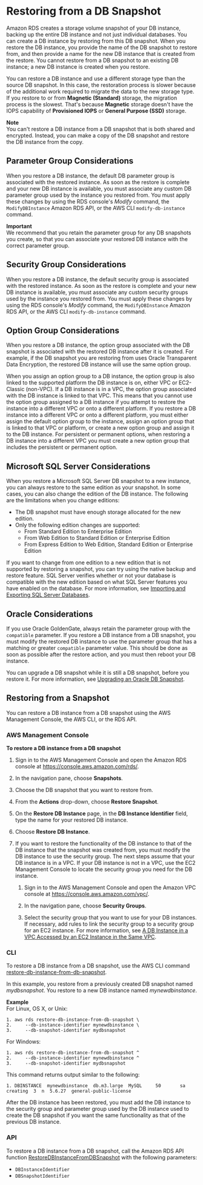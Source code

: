 # Restoring from a DB Snapshot<a name="USER_RestoreFromSnapshot"></a>

Amazon RDS creates a storage volume snapshot of your DB instance, backing up the entire DB instance and not just individual databases\. You can create a DB instance by restoring from this DB snapshot\. When you restore the DB instance, you provide the name of the DB snapshot to restore from, and then provide a name for the new DB instance that is created from the restore\. You cannot restore from a DB snapshot to an existing DB instance; a new DB instance is created when you restore\. 

You can restore a DB instance and use a different storage type than the source DB snapshot\. In this case, the restoration process is slower because of the additional work required to migrate the data to the new storage type\. If you restore to or from **Magnetic \(Standard\)** storage, the migration process is the slowest\. That's because **Magnetic** storage doesn't have the IOPS capability of **Provisioned IOPS** or **General Purpose \(SSD\)** storage\. 

**Note**  
You can't restore a DB instance from a DB snapshot that is both shared and encrypted\. Instead, you can make a copy of the DB snapshot and restore the DB instance from the copy\.

## Parameter Group Considerations<a name="USER_RestoreFromSnapshot.Parameters"></a>

When you restore a DB instance, the default DB parameter group is associated with the restored instance\. As soon as the restore is complete and your new DB instance is available, you must associate any custom DB parameter group used by the instance you restored from\. You must apply these changes by using the RDS console's *Modify* command, the `ModifyDBInstance` Amazon RDS API, or the AWS CLI `modify-db-instance` command\. 

**Important**  
We recommend that you retain the parameter group for any DB snapshots you create, so that you can associate your restored DB instance with the correct parameter group\. 

## Security Group Considerations<a name="USER_RestoreFromSnapshot.Security"></a>

When you restore a DB instance, the default security group is associated with the restored instance\. As soon as the restore is complete and your new DB instance is available, you must associate any custom security groups used by the instance you restored from\. You must apply these changes by using the RDS console's *Modify* command, the `ModifyDBInstance` Amazon RDS API, or the AWS CLI `modify-db-instance` command\. 

## Option Group Considerations<a name="USER_RestoreFromSnapshot.Options"></a>

When you restore a DB instance, the option group associated with the DB snapshot is associated with the restored DB instance after it is created\. For example, if the DB snapshot you are restoring from uses Oracle Transparent Data Encryption, the restored DB instance will use the same option group\. 

When you assign an option group to a DB instance, the option group is also linked to the supported platform the DB instance is on, either VPC or EC2\-Classic \(non\-VPC\)\. If a DB instance is in a VPC, the option group associated with the DB instance is linked to that VPC\. This means that you cannot use the option group assigned to a DB instance if you attempt to restore the instance into a different VPC or onto a different platform\. If you restore a DB instance into a different VPC or onto a different platform, you must either assign the default option group to the instance, assign an option group that is linked to that VPC or platform, or create a new option group and assign it to the DB instance\. For persistent or permanent options, when restoring a DB instance into a different VPC you must create a new option group that includes the persistent or permanent option\. 

## Microsoft SQL Server Considerations<a name="USER_RestoreFromSnapshot.MSSQL"></a>

When you restore a Microsoft SQL Server DB snapshot to a new instance, you can always restore to the same edition as your snapshot\. In some cases, you can also change the edition of the DB instance\. The following are the limitations when you change editions: 
+ The DB snapshot must have enough storage allocated for the new edition\. 
+ Only the following edition changes are supported: 
  + From Standard Edition to Enterprise Edition 
  + From Web Edition to Standard Edition or Enterprise Edition 
  + From Express Edition to Web Edition, Standard Edition or Enterprise Edition 

If you want to change from one edition to a new edition that is not supported by restoring a snapshot, you can try using the native backup and restore feature\. SQL Server verifies whether or not your database is compatible with the new edition based on what SQL Server features you have enabled on the database\. For more information, see [Importing and Exporting SQL Server Databases](SQLServer.Procedural.Importing.md)\. 

## Oracle Considerations<a name="USER_RestoreFromSnapshot.Oracle"></a>

If you use Oracle GoldenGate, always retain the parameter group with the `compatible` parameter\. If you restore a DB instance from a DB snapshot, you must modify the restored DB instance to use the parameter group that has a matching or greater `compatible` parameter value\. This should be done as soon as possible after the restore action, and you must then reboot your DB instance\. 

You can upgrade a DB snapshot while it is still a DB snapshot, before you restore it\. For more information, see [Upgrading an Oracle DB Snapshot](USER_UpgradeDBSnapshot.Oracle.md)\. 

## Restoring from a Snapshot<a name="USER_RestoreFromSnapshot.Restoring"></a>

You can restore a DB instance from a DB snapshot using the AWS Management Console, the AWS CLI, or the RDS API\.

### AWS Management Console<a name="USER_RestoreFromSnapshot.CON"></a>

**To restore a DB instance from a DB snapshot**

1. Sign in to the AWS Management Console and open the Amazon RDS console at [https://console\.aws\.amazon\.com/rds/](https://console.aws.amazon.com/rds/)\.

1. In the navigation pane, choose **Snapshots**\.

1. Choose the DB snapshot that you want to restore from\. 

1. From the **Actions** drop\-down, choose **Restore Snapshot**\. 

1. On the **Restore DB Instance** page, in the **DB Instance Identifier** field, type the name for your restored DB instance\. 

1. Choose **Restore DB Instance**\. 

1. If you want to restore the functionality of the DB instance to that of the DB instance that the snapshot was created from, you must modify the DB instance to use the security group\. The next steps assume that your DB instance is in a VPC\. If your DB instance is not in a VPC, use the EC2 Management Console to locate the security group you need for the DB instance\. 

   1. Sign in to the AWS Management Console and open the Amazon VPC console at [https://console\.aws\.amazon\.com/vpc/](https://console.aws.amazon.com/vpc/)\. 

   1. In the navigation pane, choose **Security Groups**\. 

   1. Select the security group that you want to use for your DB instances\. If necessary, add rules to link the security group to a security group for an EC2 instance\. For more information, see [A DB Instance in a VPC Accessed by an EC2 Instance in the Same VPC](USER_VPC.Scenarios.md#USER_VPC.Scenario1)\. 

### CLI<a name="USER_RestoreFromSnapshot.CLI"></a>

To restore a DB instance from a DB snapshot, use the AWS CLI command [restore\-db\-instance\-from\-db\-snapshot](http://docs.aws.amazon.com/cli/latest/reference/rds/restore-db-instance-from-db-snapshot.html)\. 

In this example, you restore from a previously created DB snapshot named *mydbsnapshot*\. You restore to a new DB instance named *mynewdbinstance*\. 

**Example**  
For Linux, OS X, or Unix:  

```
1. aws rds restore-db-instance-from-db-snapshot \
2.     --db-instance-identifier mynewdbinstance \
3.     --db-snapshot-identifier mydbsnapshot
```
For Windows:  

```
1. aws rds restore-db-instance-from-db-snapshot ^
2.     --db-instance-identifier mynewdbinstance ^
3.     --db-snapshot-identifier mydbsnapshot
```
This command returns output similar to the following:  

```
1. DBINSTANCE  mynewdbinstance  db.m3.large  MySQL     50       sa              creating  3  n  5.6.27  general-public-license
```

After the DB instance has been restored, you must add the DB instance to the security group and parameter group used by the DB instance used to create the DB snapshot if you want the same functionality as that of the previous DB instance\.

### API<a name="USER_RestoreFromSnapshot.API"></a>

To restore a DB instance from a DB snapshot, call the Amazon RDS API function [RestoreDBInstanceFromDBSnapshot](http://docs.aws.amazon.com/AmazonRDS/latest/APIReference/API_RestoreDBInstanceFromDBSnapshot.html) with the following parameters: 
+ `DBInstanceIdentifier` 
+ `DBSnapshotIdentifier` 